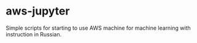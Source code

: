 # aws-jupyter
Simple scripts for starting to use AWS machine for machine learning with instruction in Russian. 
